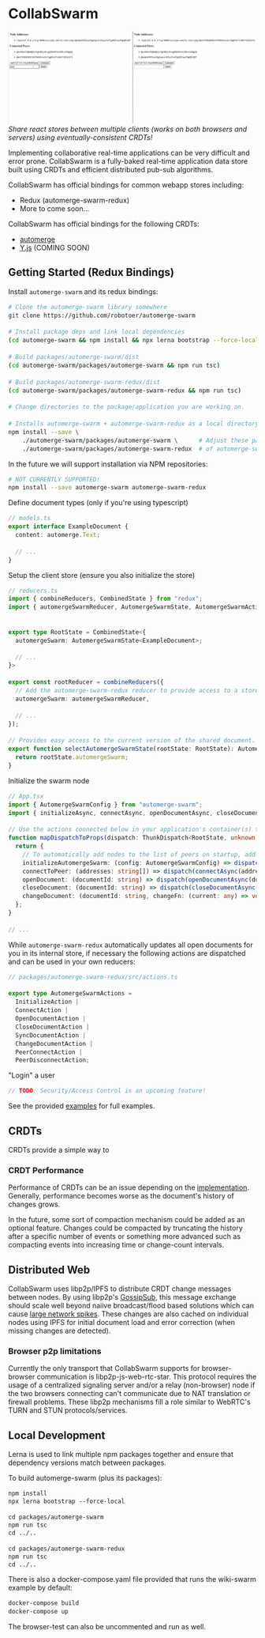 # CollabSwarm

![Collaborative Editing Example](docs/collaborative-editing.gif)
_Share react stores between multiple clients (works on both browsers and servers) using eventually-consistent CRDTs!_

Implementing collaborative real-time applications can be very difficult and error prone.
CollabSwarm is a fully-baked real-time application data store built using CRDTs and
efficient distributed pub-sub algorithms.

CollabSwarm has official bindings for common webapp stores including:

* Redux (automerge-swarm-redux)
* More to come soon...

CollabSwarm has official bindings for the following CRDTs:

* [automerge](https://github.com/automerge/automerge)
* [Y.js](https://github.com/yjs/yjs/) (COMING SOON)

## Getting Started (Redux Bindings)

Install `automerge-swarm` and its redux bindings:

```sh
# Clone the automerge-swarm library somewhere
git clone https://github.com/robotoer/automerge-swarm

# Install package deps and link local dependencies
(cd automerge-swarm && npm install && npx lerna bootstrap --force-local)

# Build packages/automerge-swarm/dist
(cd automerge-swarm/packages/automerge-swarm && npm run tsc)

# Build packages/automerge-swarm-redux/dist
(cd automerge-swarm/packages/automerge-swarm-redux && npm run tsc)

# Change directories to the package/application you are working on.

# Installs automerge-swarm + automerge-swarm-redux as a local directory.
npm install --save \
    ./automerge-swarm/packages/automerge-swarm \      # Adjust these paths to point to the location
    ./automerge-swarm/packages/automerge-swarm-redux  # of automerge-swarm on your machine.
```

In the future we will support installation via NPM repositories:

```sh
# NOT CURRENTLY SUPPORTED!
npm install --save automerge-swarm automerge-swarm-redux
```

Define document types (only if you're using typescript)

```ts
// models.ts
export interface ExampleDocument {
  content: automerge.Text;

  // ...
}
```

Setup the client store (ensure you also initialize the store)

```ts
// reducers.ts
import { combineReducers, CombinedState } from "redux";
import { automergeSwarmReducer, AutomergeSwarmState, AutomergeSwarmActions } from "automerge-swarm-redux";


export type RootState = CombinedState<{
  automergeSwarm: AutomergeSwarmState<ExampleDocument>;

  // ...
}>

export const rootReducer = combineReducers({
  // Add the automerge-swarm-redux reducer to provide access to a store of opened documents.
  automergeSwarm: automergeSwarmReducer,

  // ...
});

// Provides easy access to the current version of the shared document.
export function selectAutomergeSwarmState(rootState: RootState): AutomergeSwarmState<ExampleDocument> {
  return rootState.automergeSwarm;
}
```

Initialize the swarm node

```ts
// App.tsx
import { AutomergeSwarmConfig } from "automerge-swarm";
import { initializeAsync, connectAsync, openDocumentAsync, closeDocumentAsync, changeDocumentAsync } from "automerge-swarm-redux";

// Use the actions connected below in your application's container(s) to interact with CollabSwarm.
function mapDispatchToProps(dispatch: ThunkDispatch<RootState, unknown, AutomergeSwarmActions>) {
  return {
    // To automatically add nodes to the list of peers on startup, add multi-addrs to: config.ipfs.config.Bootstrap
    initializeAutomergeSwarm: (config: AutomergeSwarmConfig) => dispatch(initializeAsync<WikiSwarmArticle, RootState>(config, state => state.automergeSwarm)),
    connectToPeer: (addresses: string[]) => dispatch(connectAsync(addresses, selectAutomergeSwarmState)),
    openDocument: (documentId: string) => dispatch(openDocumentAsync(documentId, selectAutomergeSwarmState)),
    closeDocument: (documentId: string) => dispatch(closeDocumentAsync(documentId, selectAutomergeSwarmState)),
    changeDocument: (documentId: string, changeFn: (current: any) => void, message?: string) => dispatch(changeDocumentAsync(documentId, changeFn, message, selectAutomergeSwarmState)),
  };
}

// ...
```

While `automerge-swarm-redux` automatically updates all open documents for you in its internal store,
if necessary the following actions are dispatched and can be used in your own reducers:

```ts
// packages/automerge-swarm-redux/src/actions.ts

export type AutomergeSwarmActions =
  InitializeAction |
  ConnectAction |
  OpenDocumentAction |
  CloseDocumentAction |
  SyncDocumentAction |
  ChangeDocumentAction |
  PeerConnectAction |
  PeerDisconnectAction;
```

"Login" a user

```ts
// TODO: Security/Access Control is an upcoming feature!
```

See the provided [examples](examples) for full examples.

## CRDTs

CRDTs provide a simple way to 

### CRDT Performance

Performance of CRDTs can be an issue depending on the
[implementation](https://github.com/dmonad/crdt-benchmarks). Generally, performance becomes worse
as the document's history of changes grows.

In the future, some sort of compaction mechanism could be added as an optional feature. Changes
could be compacted by truncating the history after a specific number of events or something more
advanced such as compacting events into increasing time or change-count intervals.

## Distributed Web

CollabSwarm uses libp2p/IPFS to distribute CRDT change messages between nodes. By using libp2p's
[GossipSub](https://github.com/libp2p/specs/tree/master/pubsub/gossipsub), this message exchange
should scale well beyond naiive broadcast/flood based solutions which can cause
[large network spikes](https://www.youtube.com/watch?v=mlrf1058ENY&index=3&list=PLuhRWgmPaHtRPl3Itt_YdHYA0g0Eup8hQ).
These changes are also cached on individual nodes using IPFS for initial document load and error
correction (when missing changes are detected).

### Browser p2p limitations

Currently the only transport that CollabSwarm supports for browser-browser
communication is libp2p-js-web-rtc-star. This protocol requires the usage of
a centralized signaling server and/or a relay (non-browser) node if the two
browsers connecting can't communicate due to NAT translation or firewall
problems. These libp2p mechanisms fill a role similar to WebRTC's TURN and STUN
protocols/services.

## Local Development

Lerna is used to link multiple npm packages together and ensure that dependency versions match
between packages.

To build automerge-swarm (plus its packages):

```
npm install
npx lerna bootstrap --force-local

cd packages/automerge-swarm
npm run tsc
cd ../..

cd packages/automerge-swarm-redux
npm run tsc
cd ../..
```

There is also a docker-compose.yaml file provided that runs the wiki-swarm example by default:

```sh
docker-compose build
docker-compose up
```

The browser-test can also be uncommented and run as well.
